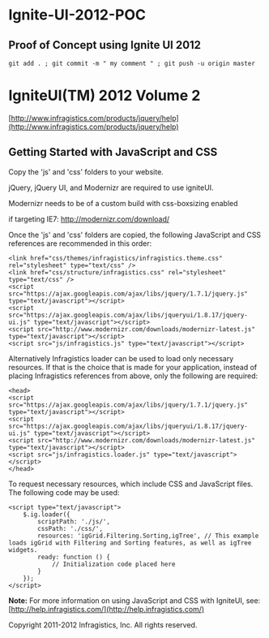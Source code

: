 Ignite-UI-2012-POC
==================

Proof of Concept using Ignite UI 2012
-------------------------------------


    git add . ; git commit -m " my comment " ; git push -u origin master
    

IgniteUI(TM) 2012 Volume 2 
========================== 

[http://www.infragistics.com/products/jquery/help](http://www.infragistics.com/products/jquery/help)

Getting Started with JavaScript and CSS
--------------------------------------- 

Copy the 'js' and 'css' folders to your website.	

jQuery, jQuery UI, and Modernizr are required to use igniteUI.

Modernizr needs to be of a custom build with css-boxsizing enabled

if targeting IE7: http://modernizr.com/download/

Once the 'js' and 'css' folders are copied, the following JavaScript and CSS references are recommended in this order:


    <link href="css/themes/infragistics/infragistics.theme.css" rel="stylesheet" type="text/css" />	
    <link href="css/structure/infragistics.css" rel="stylesheet" type="text/css" />
    <script src="https://ajax.googleapis.com/ajax/libs/jquery/1.7.1/jquery.js" type="text/javascript"></script>
    <script src="https://ajax.googleapis.com/ajax/libs/jqueryui/1.8.17/jquery-ui.js" type="text/javascript"></script>
    <script src="http://www.modernizr.com/downloads/modernizr-latest.js" type="text/javascript"></script>  
    <script src="js/infragistics.js" type="text/javascript"></script>



Alternatively Infragistics loader can be used to load only necessary resources.
If that is the choice that is made for your application, instead of placing Infragistics references from above,
only the following are required:


    <head>
    <script src="https://ajax.googleapis.com/ajax/libs/jquery/1.7.1/jquery.js" type="text/javascript"></script>
    <script src="https://ajax.googleapis.com/ajax/libs/jqueryui/1.8.17/jquery-ui.js" type="text/javascript"></script>
    <script src="http://www.modernizr.com/downloads/modernizr-latest.js" type="text/javascript"></script>
    <script src="js/infragistics.loader.js" type="text/javascript"></script>
    </head>



To request necessary resources, which include CSS and JavaScript files. The following code may be used:


    <script type="text/javascript">
		$.ig.loader({
			scriptPath: './js/',
			cssPath: './css/',
			resources: 'igGrid.Filtering.Sorting,igTree', // This example loads igGrid with Filtering and Sorting features, as well as igTree widgets.
			ready: function () {
				// Initialization code placed here
			}
		});
    </script>
    


**Note:** 
	For more information on using JavaScript and CSS with 
	IgniteUI, see: [http://help.infragistics.com/](http://help.infragistics.com/) 


Copyright 2011-2012 Infragistics, Inc. All rights reserved.